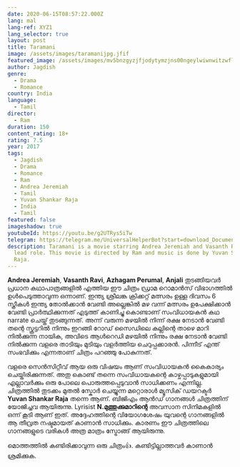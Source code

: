 ```yaml
---
date: 2020-06-15T08:57:22.000Z
lang: mal
lang-ref: XYZ1
lang_selector: true
layout: post
title: Taramani
image: /assets/images/taramanijpg.jfif
featured_image: /assets/images/mv5bnzgyzjfjodytymzjns00ngeylwiwnwitzwflnmy2nzbknjgzxkeyxkfqcgdeqxvymzyxotq3mdg-._v1_ql50_.jpg
author: Jagdish
genre:
  - Drama
  - Romance
country: India
language:
  - Tamil
director:
  - Ram
duration: 150
content_rating: 18+
rating: 7.5
year: 2017
tags:
  - Jagdish
  - Drama
  - Romance
  - Ram
  - Andrea Jeremiah
  - Tamil
  - Yuvan Shankar Raja
  - India
  - Tamil
featured: false
imageshadow: true
youtubeId: https://youtu.be/g2UTRys5iTw
telegram: https://telegram.me/UniversalHelperBot?start=download_Document_434
description: Taramani is a movie starring Andrea Jeremiah and Vasanth Ravi in
  lead role. This movie is directed by Ram and music is done by Yuvan Shankar
  Raja.
---
```

**Andrea Jeremiah**, **Vasanth Ravi**, **Azhagam Perumal**, **Anjali** തുടങ്ങിയവർ പ്രധാന കഥാപാത്രങ്ങളിൽ എത്തിയ ഈ ചിത്രം ഡ്രാമ റൊമാൻസ് വിഭാഗത്തിൽ ഉൾപെടുത്താവുന്ന ഒന്നാണ്. ഇന്ത്യ ശ്രീലങ്ക ക്രിക്കറ്റ്‌ മത്സരം ഉള്ള ദിവസം 6 സ്ത്രീകൾ ഇന്ത്യ തോൽക്കാൻ വേണ്ടി അല്ലെങ്കിൽ മഴ വന്ന് മത്സരം ഉപേക്ഷിക്കാൻ വേണ്ടി പ്രാർത്ഥിക്കുന്നത് എടുത്ത് കാണിച്ചു കൊണ്ടാണ് സംവിധായകൻ കഥ narrate ചെയ്ത് തുടങ്ങുന്നത്. അന്ന് വരുന്ന മഴയിൽ നിന്ന് രക്ഷ നേടാൻ വേണ്ടി തന്റെ സ്കൂട്ടറിൽ നിന്നും ഇറങ്ങി റോഡ് സൈഡിലെ കല്ലിന്റെ താഴെ മാറി നിൽക്കുന്ന നായിക, അവിടെ ആൾറെഡി മഴയിൽ നിന്നും രക്ഷ നേടാൻ വേണ്ടി നിൽക്കുന്ന വളരെ താടിയും മുടിയും വളർത്തിയ ചെറുപ്പക്കാരൻ. പിന്നീട് എന്ത് സംഭവിക്കും എന്നതാണ് ചിത്രം പറഞ്ഞു പോകുന്നത്.

വളരെ സെൻസിറ്റീവ് ആയ ഒരു വിഷയം ആണ് സംവിധായകൻ കൈകാര്യം ചെയ്തിരിക്കുന്നത്. അതു കൊണ്ട് തന്നെ സംവിധായകന്റെ കാഴ്ചപ്പാടുകളുമായി എല്ലാവർക്കും ഒരു പോലെ പൊരുത്തപ്പെടുവാൻ സാധിക്കണം എന്നില്ല. ചിത്രത്തിൽ തുടക്കം മുതൽ സ്കോർ ചെയ്യുന്ന മറ്റൊരാൾ മ്യൂസിക് ഡയറക്ടർ **Yuvan Shankar Raja** തന്നെ ആണ്. ബിജിഎം ആൻഡ് ഗാനങ്ങൾ ചിത്രത്തിന് യോജിച്ചവ ആയിരുന്നു. Lyrisist **N.മുത്തുക്കുമാറിന്റെ** അവസാന സിനിമകളിൽ ഒന്ന് കൂടി ആണ് ഇത്. അദ്ദേഹത്തിന്റെ വിയോഗശേഷം യുവന്റെ ഗാനങ്ങളിൽ ആ തീവ്രത നഷ്ടമായത് കാണാൻ സാധിക്കും. കാരണം ഈ ചിത്രത്തിലെ ഗാനങ്ങളുടെ വരികൾ അത്ര മാത്രം സ്ട്രോങ്ങ്‌ ആയിരുന്നു.

മൊത്തത്തിൽ കണ്ടിരിക്കാവുന്ന ഒരു ചിത്രം👍. കണ്ടിട്ടില്ലാത്തവർ കാണാൻ ശ്രമിക്കുക.

